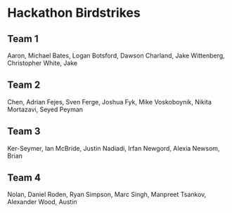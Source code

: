 # Hackathon Birdstrikes

## Team 1
Aaron, Michael
Bates, Logan
Botsford, Dawson
Charland, Jake
Wittenberg, Christopher
White, Jake

## Team 2
Chen, Adrian
Fejes, Sven
Ferge, Joshua
Fyk, Mike
Voskoboynik, Nikita
Mortazavi, Seyed Peyman

## Team 3
Ker-Seymer, Ian
McBride, Justin
Nadiadi, Irfan
Newgord, Alexia
Newsom, Brian

## Team 4
Nolan, Daniel
Roden, Ryan
Simpson, Marc
Singh, Manpreet
Tsankov, Alexander
Wood, Austin
